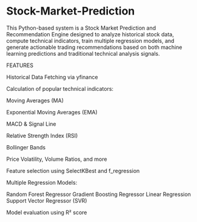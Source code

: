 # Stock-Market-Prediction
This Python-based system is a Stock Market Prediction and Recommendation Engine designed to analyze historical stock data, compute technical indicators, train multiple regression models, and generate actionable trading recommendations based on both machine learning predictions and traditional technical analysis signals.

FEATURES 

Historical Data Fetching via yfinance

Calculation of popular technical indicators:

Moving Averages (MA)

Exponential Moving Averages (EMA)

MACD & Signal Line

Relative Strength Index (RSI)

Bollinger Bands

Price Volatility, Volume Ratios, and more

Feature selection using SelectKBest and f_regression

Multiple Regression Models:

Random Forest Regressor
Gradient Boosting Regressor
Linear Regression
Support Vector Regressor (SVR)

Model evaluation using R² score
